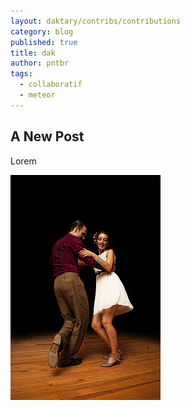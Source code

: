 ```yaml
---
layout: daktary/contribs/contributions
category: blog
published: true
title: dak
author: pntbr
tags: 
  - collaboratif
  - meteor
---
```


## A New Post

Lorem

![swing.png](/media/swing.png)

